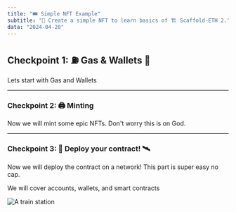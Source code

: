 ```yaml
---
title: "🎟 Simple NFT Example"
subtitle: "🎫 Create a simple NFT to learn basics of 🏗 Scaffold-ETH 2."
data: "2024-04-20"
---
```


## Checkpoint 1: ⛽️ Gas & Wallets 👛

Lets start with Gas and Wallets

---

### Checkpoint 2: 🖨 Minting

Now we will mint some epic NFTs. Don't worry this is on God.

---

### Checkpoint 3: 💾 Deploy your contract! 🛰

Now we will deploy the contract on a network! This part is
super easy no cap.

We will cover accounts, wallets, and smart
contracts

![A train station](http://localhost:3000/images/train-station.svg)
